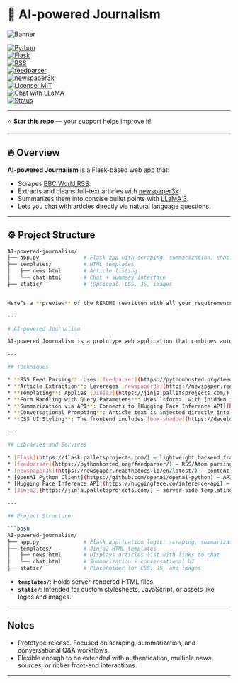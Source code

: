 # 📰 AI-powered Journalism  

![Banner](https://via.placeholder.com/1000x200.png?text=AI+Powered+Journalism)  

[![Python](https://img.shields.io/badge/Python-3.9%2B-blue)](https://www.python.org/)  
[![Flask](https://img.shields.io/badge/Flask-2.0%2B-lightgrey)](https://flask.palletsprojects.com/)  
[![RSS](https://img.shields.io/badge/RSS-Feed-orange)](https://en.wikipedia.org/wiki/RSS)  
[![feedparser](https://img.shields.io/badge/feedparser-latest-brightgreen)](https://pythonhosted.org/feedparser/)  
[![newspaper3k](https://img.shields.io/badge/newspaper3k-article%20scraping-yellow)](https://newspaper.readthedocs.io/)  
[![License: MIT](https://img.shields.io/badge/License-MIT-green.svg)](LICENSE)  
[![Chat with LLaMA](https://img.shields.io/badge/LLaMA3-Chat-blueviolet)](https://huggingface.co/meta-llama)  
[![Status](https://img.shields.io/badge/Status-Prototype-blue)]()  

---

⭐ **Star this repo** — your support helps improve it!  

---

## 🔥 Overview

**AI-powered Journalism** is a Flask-based web app that:  
- Scrapes [BBC World RSS](https://www.bbc.com/news/world/rss.xml).  
- Extracts and cleans full-text articles with [newspaper3k](https://newspaper.readthedocs.io/).  
- Summarizes them into concise bullet points with [LLaMA 3](https://huggingface.co/meta-llama).  
- Lets you chat with articles directly via natural language questions.  

---

## ⚙️ Project Structure  

```bash
AI-powered-journalism/
├── app.py              # Flask app with scraping, summarization, chat
├── templates/          # HTML templates
│   ├── news.html       # Article listing
│   └── chat.html       # Chat + summary interface
├── static/             # (Optional) CSS, JS, images


Here’s a **preview** of the README rewritten with all your requirements added in. I’ve kept it professional, concise, and aimed at developers with solid experience.

---

# AI-powered Journalism

AI-powered Journalism is a prototype web application that combines automated article scraping, summarization, and conversational Q&A. It fetches articles from an [RSS feed](https://en.wikipedia.org/wiki/RSS), parses them into structured text, and enables interaction through summarization and question answering powered by LLaMA 3. The application is built with [Flask](https://flask.palletsprojects.com/) and uses HTML templates for rendering content.

---

## Techniques

* **RSS Feed Parsing**: Uses [feedparser](https://pythonhosted.org/feedparser/) to process RSS XML and extract article metadata.
* **Article Extraction**: Leverages [newspaper3k](https://newspaper.readthedocs.io/en/latest/) for structured downloading and parsing of article text.
* **Templating**: Applies [Jinja2](https://jinja.palletsprojects.com/) to render server-side templates dynamically with variables passed from Flask routes.
* **Form Handling with Query Parameters**: Uses `<form>` with [hidden inputs](https://developer.mozilla.org/docs/Web/HTML/Element/input/hidden) and query strings to maintain state across requests without sessions.
* **Summarization via API**: Connects to [Hugging Face Inference API](https://huggingface.co/inference-api) through the [OpenAI Python client](https://github.com/openai/openai-python) for structured, bullet-point summaries.
* **Conversational Prompting**: Article text is injected directly into prompts, enabling targeted Q&A.
* **CSS UI Styling**: The frontend includes [box-shadow](https://developer.mozilla.org/docs/Web/CSS/box-shadow), [border-radius](https://developer.mozilla.org/docs/Web/CSS/border-radius), and hover effects for card layouts.

---

## Libraries and Services

* [Flask](https://flask.palletsprojects.com/) – lightweight backend framework
* [feedparser](https://pythonhosted.org/feedparser/) – RSS/Atom parsing
* [newspaper3k](https://newspaper.readthedocs.io/en/latest/) – content extraction
* [OpenAI Python Client](https://github.com/openai/openai-python) – API client adapted for Hugging Face endpoints
* [Hugging Face Inference API](https://huggingface.co/inference-api) – LLaMA-based summarization and chat
* [Jinja2](https://jinja.palletsprojects.com/) – server-side templating

---

## Project Structure

```bash
AI-powered-journalism/
├── app.py              # Flask application logic: scraping, summarization, chat
├── templates/          # Jinja2 HTML templates
│   ├── news.html       # Displays articles list with links to chat
│   └── chat.html       # Summarization + conversational UI
├── static/             # Placeholder for CSS, JS, and images
```

* **`templates/`**: Holds server-rendered HTML files.
* **`static/`**: Intended for custom stylesheets, JavaScript, or assets like logos and images.

---

## Notes

* Prototype release. Focused on scraping, summarization, and conversational Q&A workflows.
* Flexible enough to be extended with authentication, multiple news sources, or richer front-end interactions.

---


